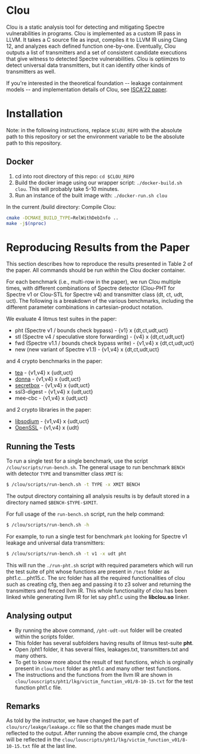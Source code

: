 # Clou
Clou is a static analysis tool for detecting and mitigating Spectre vulnerabilities in programs.
Clou is implemented as a custom IR pass in LLVM.
It takes a C source file as input, compiles it to LLVM IR using Clang 12, and analyzes each defined function one-by-one.
Eventually, Clou outputs a list of transmitters and a set of consistent candidate executions that give witness to detected Spectre vulnerabilities.
Clou is optiimzes to detect universal data transmitters, but it can identify other kinds of transmitters as well.

If you're interested in the theoretical foundation -- leakage containment models -- and implementation details of Clou, see [ISCA'22 paper](https://doi.org/10.1145/3470496.3527412).

# Installation

Note: in the following instructions, replace `$CLOU_REPO` with the absolute path to this repository or set the environment variable to be the absolute path to this repository.

## Docker
1. cd into root directory of this repo: `cd $CLOU_REPO`
2. Build the docker image using our wrapper script: `./docker-build.sh clou`. This will probably take 5-10 minutes.
3. Run an instance of the built image with: `./docker-run.sh clou`

In the current /build directory:
Compile Clou: 
```sh
cmake -DCMAKE_BUILD_TYPE=RelWithDebInfo ..
make -j$(nproc)
```

# Reproducing Results from the Paper

This section describes how to reproduce the results presented in Table 2 of the paper.
All commands should be run _within_ the Clou docker container.

For each benchmark (i.e., multi-row in the paper), we run Clou multiple times, with different combinations of Spectre detector (Clou-PHT for Spectre v1 or Clou-STL for Spectre v4) and transmitter class (dt, ct, udt, uct).
The following is a breakdown of the various benchmarks, including the different parameter combinations in cartesian-product notation.

We evaluate 4 litmus test suites in the paper:
- pht (Spectre v1 / bounds check bypass) - {v1} x {dt,ct,udt,uct}
- stl (Spectre v4 / speculative store forwarding) - {v4} x {dt,ct,udt,uct}
- fwd (Spectre v1.1 / bounds check bypass write) - {v1,v4} x {dt,ct,udt,uct}
- new (new variant of Spectre v1.1) - {v1,v4} x {dt,ct,udt,uct}

and 4 crypto benchmarks in the paper:
- [tea](https://en.wikipedia.org/wiki/Tiny_Encryption_Algorithm) - {v1,v4} x {udt,uct}
- [donna](http://code.google.com/p/curve25519-donna/) - {v1,v4} x {udt,uct}
- [secretbox](https://github.com/jedisct1/libsodium/tree/master/src/libsodium/crypto_secretbox) - {v1,v4} x {udt,uct}
- ssl3-digest - {v1,v4} x {udt,uct}
- mee-cbc - {v1,v4} x {udt,uct}

and 2 crypto libraries in the paper:
- [libsodium](https://libsodium.org) - {v1,v4} x {udt,uct}
- [OpenSSL](https://openssl.org) - {v1,v4} x {udt}

## Running the Tests

To run a single test for a single benchmark, use the script `/clou/scripts/run-bench.sh`.
The general usage to run benchmark `BENCH` with detector `TYPE` and transmitter class `XMIT` is:
```bash
$ /clou/scripts/run-bench.sh -t TYPE -x XMIT BENCH
```
The output directory containing all analysis results is by default stored in a directory named `$BENCH-$TYPE-$XMIT`.

For full usage of the `run-bench.sh` script, run the help command: 
```bash
$ /clou/scripts/run-bench.sh -h
```

For example, to run a single test for benchmark `pht` looking for Spectre v1 leakage and universal data transmitters:
```bash
$ /clou/scripts/run-bench.sh -t v1 -x udt pht
```

This will run the `./run-pht.sh` script with required parameters which will run the test suite of pht whose functions are present in `/test` folder as pht1.c....pht15.c.
The src folder has all the required functionalities of clou such as creating cfg, then aeg and passing it to z3 solver and returning the transmitters and fenced llvm IR. This whole functionality of clou has been linked while generating llvm IR for let say pht1.c using the **libclou.so** linker.

## Analysing output
* By running the above command, `/pht-udt-out` folder will be created within the scripts folder.
* This folder has several subfolders having results of litmus test-suite **pht**.
* Open /pht1 folder, it has several files, leakages.txt, transmitters.txt and many others.
* To get to know more about the result of test functions, which is orginally present in `clou/test` folder as pht1.c and many other test functions.
* The instructions and the functions from the llvm IR are shown in `clou/louscripts/pht1/lkg/victim_function_v01/8-10-15.txt` for the test function pht1.c file.

## Remarks
As told by the instructor, we have changed the part of `clou/src/leakge/leakage.cc` file so that the changes made must be reflected to the output.
After running the above example cmd, the change will be reflected in the  `clou/louscripts/pht1/lkg/victim_function_v01/8-10-15.txt` file at the last line.



